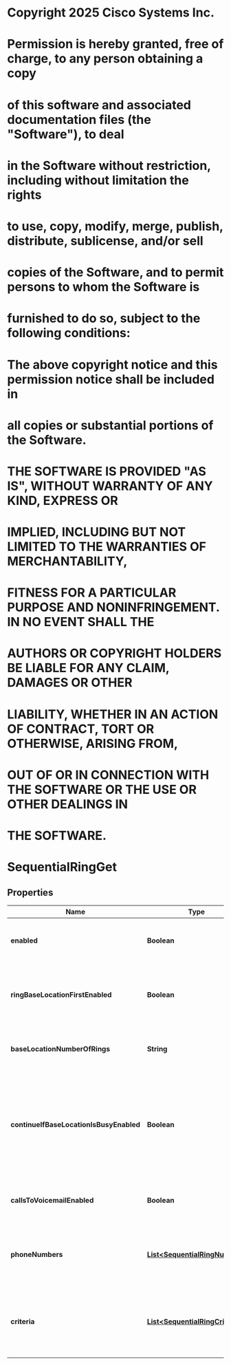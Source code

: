 <!--  Copyright 2025 Cisco Systems Inc.

Permission is hereby granted, free of charge, to any person obtaining a copy
of this software and associated documentation files (the "Software"), to deal
in the Software without restriction, including without limitation the rights
to use, copy, modify, merge, publish, distribute, sublicense, and/or sell
copies of the Software, and to permit persons to whom the Software is
furnished to do so, subject to the following conditions:

The above copyright notice and this permission notice shall be included in
all copies or substantial portions of the Software.

THE SOFTWARE IS PROVIDED "AS IS", WITHOUT WARRANTY OF ANY KIND, EXPRESS OR
IMPLIED, INCLUDING BUT NOT LIMITED TO THE WARRANTIES OF MERCHANTABILITY,
FITNESS FOR A PARTICULAR PURPOSE AND NONINFRINGEMENT. IN NO EVENT SHALL THE
AUTHORS OR COPYRIGHT HOLDERS BE LIABLE FOR ANY CLAIM, DAMAGES OR OTHER
LIABILITY, WHETHER IN AN ACTION OF CONTRACT, TORT OR OTHERWISE, ARISING FROM,
OUT OF OR IN CONNECTION WITH THE SOFTWARE OR THE USE OR OTHER DEALINGS IN
THE SOFTWARE.-->
# Copyright 2025 Cisco Systems Inc.
#
# Permission is hereby granted, free of charge, to any person obtaining a copy
# of this software and associated documentation files (the "Software"), to deal
# in the Software without restriction, including without limitation the rights
# to use, copy, modify, merge, publish, distribute, sublicense, and/or sell
# copies of the Software, and to permit persons to whom the Software is
# furnished to do so, subject to the following conditions:
#
# The above copyright notice and this permission notice shall be included in
# all copies or substantial portions of the Software.
#
# THE SOFTWARE IS PROVIDED "AS IS", WITHOUT WARRANTY OF ANY KIND, EXPRESS OR
# IMPLIED, INCLUDING BUT NOT LIMITED TO THE WARRANTIES OF MERCHANTABILITY,
# FITNESS FOR A PARTICULAR PURPOSE AND NONINFRINGEMENT. IN NO EVENT SHALL THE
# AUTHORS OR COPYRIGHT HOLDERS BE LIABLE FOR ANY CLAIM, DAMAGES OR OTHER
# LIABILITY, WHETHER IN AN ACTION OF CONTRACT, TORT OR OTHERWISE, ARISING FROM,
# OUT OF OR IN CONNECTION WITH THE SOFTWARE OR THE USE OR OTHER DEALINGS IN
# THE SOFTWARE.



# SequentialRingGet


## Properties

| Name | Type | Description | Notes |
|------------ | ------------- | ------------- | -------------|
|**enabled** | **Boolean** | When set to &#x60;true&#x60; sequential ring is enabled. |  |
|**ringBaseLocationFirstEnabled** | **Boolean** | When set to &#x60;true&#x60;, the webex calling primary line will ring first. |  |
|**baseLocationNumberOfRings** | **String** | The number of times the primary line will ring. |  |
|**continueIfBaseLocationIsBusyEnabled** | **Boolean** | When set to &#x60;true&#x60; and the primary line is busy, the system redirects calls to the numbers configured for sequential ringing. |  |
|**callsToVoicemailEnabled** | **Boolean** | When set to &#x60;true&#x60; calls are directed to voicemail. |  |
|**phoneNumbers** | [**List&lt;SequentialRingNumber&gt;**](SequentialRingNumber.md) | A list of up to five phone numbers to which calls will be directed. |  |
|**criteria** | [**List&lt;SequentialRingCriteria&gt;**](SequentialRingCriteria.md) | A list of criteria specifying conditions when sequential ringing is in effect. |  |



